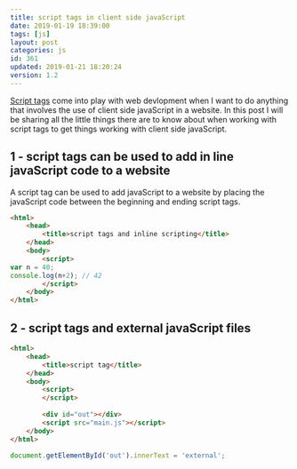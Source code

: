 ```yaml
---
title: script tags in client side javaScript
date: 2019-01-19 18:39:00
tags: [js]
layout: post
categories: js
id: 361
updated: 2019-01-21 18:20:24
version: 1.2
---
```


[Script tags](https://developer.mozilla.org/en-US/docs/Web/HTML/Element/script) come into play with web devlopment when I want to do anything that involves the use of client side javaScript in a website. In this post I will be sharing all the little things there are to know about when working with script tags to get things working with client side javaScript.

<!-- more -->

## 1 - script tags can be used to add in line javaScript code to a website

A script tag can be used to add javaScript to a website by placing the javaScript code between the beginning and ending script tags.

```html
<html>
    <head>
        <title>script tags and inline scripting</title>
    </head>
    <body>
        <script>
var n = 40;
console.log(n+2); // 42
        </script>
    </body>
</html>
```

## 2 - script tags and external javaScript files

```html
<html>
    <head>
        <title>script tag</title>
    </head>
    <body>
        <script>
        </script>
        
        <div id="out"></div>
        <script src="main.js"></script>
    </body>
</html>
```

```js
document.getElementById('out').innerText = 'external';
```